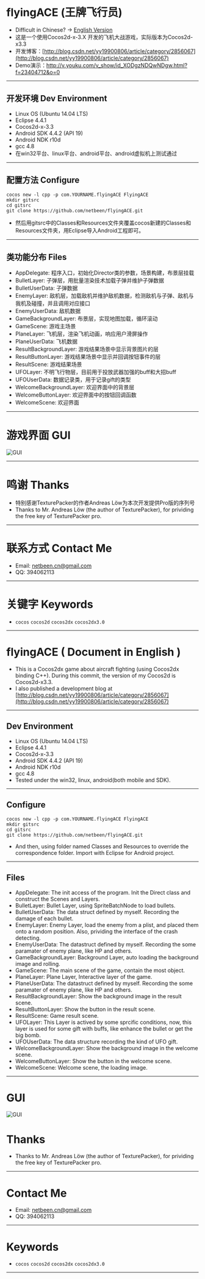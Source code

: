 # flyingACE (王牌飞行员)
- Difficult in Chinese? -> [English Version](#EnglishTitle)
- 这是一个使用Cocos2d-x-3.X 开发的飞机大战游戏，实际版本为Cocos2d-x3.3
- 开发博客：[http://blog.csdn.net/yy19900806/article/category/2856067](http://blog.csdn.net/yy19900806/article/category/2856067)
- Demo演示：<a href="http://v.youku.com/v_show/id_XODgzNDQwNDgw.html?f=23404712&o=0" target='_blank'>http://v.youku.com/v_show/id_XODgzNDQwNDgw.html?f=23404712&o=0</a>

---

## 开发环境 Dev Environment
- Linux OS (Ubuntu 14.04 LTS)
- Eclipse 4.4.1
- Cocos2d-x-3.3
- Android SDK 4.4.2 (API 19)
- Android NDK r10d
- gcc 4.8
- 在win32平台、linux平台、android平台、android虚拟机上测试通过

---

## 配置方法 Configure
```shell
cocos new -l cpp -p com.YOURNAME.flyingACE FlyingACE
mkdir gitsrc
cd gitsrc
git clone https://github.com/netbeen/flyingACE.git
```
- 然后用gitsrc中的Classes和Resources文件夹覆盖cocos新建的Classes和Resources文件夹，用Eclipse导入Android工程即可。

---

## 类功能分布 Files
- AppDelegate: 程序入口，初始化Director类的参数，场景构建，布景层挂载
- BulletLayer: 子弹层，用批量渲染技术加载子弹并维护子弹数据
- BulletUserData: 子弹数据
- EnemyLayer: 敌机层，加载敌机并维护敌机数据，检测敌机与子弹、敌机与我机及碰撞，并且调用对应接口
- EnemyUserData: 敌机数据
- GameBackgroundLayer: 布景层，实现地图加载，循环滚动
- GameScene: 游戏主场景
- PlaneLayer: 飞机层，渲染飞机动画，响应用户滑屏操作
- PlaneUserData: 飞机数据
- ResultBackgroundLayer: 游戏结果场景中显示背景图片的层
- ResultButtonLayer: 游戏结果场景中显示并回调按钮事件的层
- ResultScene: 游戏结果场景
- UFOLayer: 不明飞行物层，目前用于投放武器加强的buff和大招buff
- UFOUserData: 数据记录类，用于记录gift的类型
- WelcomeBackgroundLayer: 欢迎界面中的背景层
- WelcomeButtonLayer: 欢迎界面中的按钮回调函数
- WelcomeScene: 欢迎界面

---

# 游戏界面 GUI
![GUI](http://ww2.sinaimg.cn/large/9e2d8c2djw1eoutbcwwzgg203o06jx6t.gif)


---

# 鸣谢 Thanks
- 特别感谢TexturePacker的作者Andreas Löw为本次开发提供Pro版的序列号
- Thanks to Mr. Andreas Löw (the author of TexturePacker), for prividing the free key of TexturePacker pro.

---

# 联系方式 Contact Me
- Email: netbeen.cn@gmail.com
- QQ: 394062113

---

# 关键字 Keywords
- `cocos` `cocos2d` `cocos2dx` `cocos2dx3.0`

---

# <a name="EnglishTitle"/>flyingACE ( Document in English )
- This is a Cocos2dx game about aircraft fighting (using Cocos2dx binding C++). During this commit, the version of my Cocos2d is Cocos2d-x3.3.
- I also published a development blog at [http://blog.csdn.net/yy19900806/article/category/2856067](http://blog.csdn.net/yy19900806/article/category/2856067)

---

## Dev Environment
- Linux OS (Ubuntu 14.04 LTS)
- Eclipse 4.4.1
- Cocos2d-x-3.3
- Android SDK 4.4.2 (API 19)
- Android NDK r10d
- gcc 4.8
- Tested under the win32, linux, android(both mobile and SDK).

---

## Configure
```shell
cocos new -l cpp -p com.YOURNAME.flyingACE FlyingACE
mkdir gitsrc
cd gitsrc
git clone https://github.com/netbeen/flyingACE.git
```
- And then, using folder named Classes and Resources to override the correspondence folder. Import with Eclipse for Android project.

---

## Files
- AppDelegate: The init access of the program. Init the Direct class and construct the Scenes and Layers.
- BulletLayer: Bullet Layer, using SpriteBatchNode to load bullets.
- BulletUserData: The data struct defined by myself. Recording the damage of each bullet.
- EnemyLayer: Enemy Layer, load the enemy from a plist, and placed them onto a random position. Also, prividing the interface of the crash detecting.
- EnemyUserData: The datastruct defined by myself. Recording the some paramater of enemy plane, like HP and others. 
- GameBackgroundLayer: Background Layer, auto loading the background image and rolling.
- GameScene: The main scene of the game, contain the most object.
- PlaneLayer: Plane Layer, Interactive layer of the game.
- PlaneUserData: The datastruct defined by myself. Recording the some paramater of enemy plane, like HP and others. 
- ResultBackgroundLayer: Show the background image in the result scene.
- ResultButtonLayer: Show the button in the result scene.
- ResultScene: Game result scene.
- UFOLayer: This Layer is actived by some sprcific conditions, now, this layer is used for some gift with buffs, like enhance the bullet or get the big bomb.
- UFOUserData: The data structure recording the kind of UFO gift.
- WelcomeBackgroundLayer: Show the background image in the welcome scene.
- WelcomeButtonLayer: Show the button in the welcome scene.
- WelcomeScene: Welcome scene, the loading image.

---

# GUI
![GUI](http://ww2.sinaimg.cn/large/9e2d8c2djw1eoutbcwwzgg203o06jx6t.gif)

# Thanks
- Thanks to Mr. Andreas Löw (the author of TexturePacker), for prividing the free key of TexturePacker pro.

---

# Contact Me
- Email: netbeen.cn@gmail.com
- QQ: 394062113

---

# Keywords
- `cocos` `cocos2d` `cocos2dx` `cocos2dx3.0`

---
